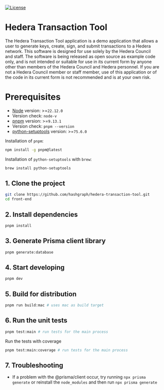 [![License](https://img.shields.io/badge/License-Apache%202.0-blue.svg)](https://opensource.org/licenses/Apache-2.0)

# Hedera Transaction Tool

The Hedera Transaction Tool application is a demo application that allows a user to generate keys, create, sign, and submit transactions to a Hedera network. This software is designed for use solely by the Hedera Council and staff. The software is being released as open source as example code only, and is not intended or suitable for use in its current form by anyone other than members of the Hedera Council and Hedera personnel. If you are not a Hedera Council member or staff member, use of this application or of the code in its current form is not recommended
and is at your own risk.

# Prerequisites

- [Node](https://nodejs.org/en/download/package-manager) version: >=`22.12.0`
- Version check: `node-v`
- [pnpm](https://pnpm.io/installation) version: >=`9.13.1`
- Version check: `pnpm --version`
- [python-setuptools](https://pypi.org/project/setuptools) version: >=`75.6.0`

Installation of `pnpm`:

```bash
npm install -g pnpm@latest
```

Installation of `python-setuptools` with `brew`:

```bash
brew install python-setuptools
```

## 1. Clone the project

```bash
git clone https://github.com/hashgraph/hedera-transaction-tool.git
cd front-end
```

## 2. Install dependencies

```bash
pnpm install
```

## 3. Generate Prisma client library

```bash
pnpm generate:database
```

## 4. Start developing

```bash
pnpm dev
```

## 5. Build for distribution

```bash
pnpm run build:mac # uses mac as build target
```

## 6. Run the unit tests

```bash
pnpm test:main # run tests for the main process
```

Run the tests with coverage

```bash
pnpm test:main:coverage # run tests for the main process
```

## 7. Troubleshooting

- If a problem with the @prisma/client occur, try running `npx prisma generate` or reinstall the `node_modules` and then run `npx prisma generate`
